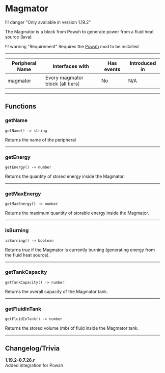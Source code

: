 # Magmator

!!! danger "Only available in version 1.19.2"


The Magmator is a block from Powah to generate power from a fluid heat source (lava)

!!! warning "Requirement"
    Requires the [Powah](https://www.curseforge.com/minecraft/mc-mods/powah-rearchitected) mod to be installed

<p class="picture-spacing" style="--ps:1.9rem;"></p>

---

<center>

| Peripheral Name   | Interfaces with                     | Has events | Introduced in |
| ----------------- | ----------------------------------- | ---------- | ------------- |
| magmator          | Every magmator block (all tiers)    | No         | N/A           |

</center>

---

## Functions

### getName
```
getName() -> string
```
Returns the name of the peripheral

---

### getEnergy
```
getEnergy() -> number
```
Returns the quantity of stored energy inside the Magmator.

---

### getMaxEnergy
```
getMaxEnergy() -> number
```
Returns the maximum quantity of storable energy inside the Magmator.

---

### isBurning
```
isBurning() -> boolean
```
Returns true if the Magmator is currently burning (generating energy from the fluid heat source).

---

### getTankCapacity
```
getTankCapacity() -> number
```
Returns the overall capacity of the Magmator tank.

---

### getFluidInTank
```
getFluidInTank() -> number
```
Returns the stored volume (mb) of fluid inside the Magmator tank.

---

## Changelog/Trivia

**1.19.2-0.7.26.r**  
Added integration for Powah
